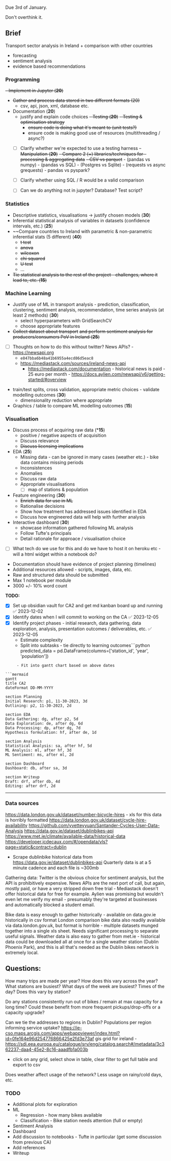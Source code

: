 Due 3rd of January.

Don't overthink it.

## Brief
Transport sector analysis in Ireland + comparison with other countries

- forecasting
- sentiment analysis
- evidence based recommendations

### Programming

~~- Implement in Jupyter (**20**)~~
- ~~Gather and process data stored in two different formats (20)~~
	- csv, api, json, xml, database etc.
- Documentation (**20**)
	- justify and explain code choices
~~- Testing (**20**)~~
	~~- Testing & optimisation strategy~~ 
		- ~~ensure code is doing what it's meant to (unit tests?)~~
		- ensure code is making good use of resources (multithreading / async?)
  - [ ] Clarify whether we're expected to use a testing harness
~~- Manipulation (**20**)~~
	~~- Compare 2 (+) libraries/techniques for  - processing & aggregating data~~ 
		 ~~- CSV vs parquet~~
		- (pandas vs numpy) 
		- (pandas vs SQL)
		- (Postgres vs Sqlite)
		- (requests vs async grequests)
		- pandas vs pyspark?
  
  - [ ] Clarify whether using SQL / R would be a valid comparison
  - [ ] Can we do anything not in jupyter? Database? Test script?
### Statistics

- Descriptive statistics, visualisations -> justify chosen models (**30**)
- Inferential statistical analysis of variables in datasets (confidence intervals, etc.) (**25**)
- ~~Compare countries to Ireland with parametric & non-parametric inferential stats (5 different) (**40**)
	- ~~t test~~
	- ~~anova~~
	- ~~wilcoxon~~
	- ~~chi squared~~
	- ~~U test~~
	- ...
 - ~~Tie statistical analysis to the rest of the project - challenges, where it lead to, etc. (**15**)~~

### Machine Learning
- Justify use of ML in transport analysis - prediction, classification, clustering, sentiment analysis, recommendation, time series analysis (at least 2 methods) (**30**)
	- select hyperparameters with GridSearchCV
	- choose appropriate features
- ~~Collect dataset about transport~~ ~~and perform sentiment analysis for producers/consumers PoV in Ireland (**25**)~~
- [ ] Thoughts on how to do this without twitter? News APIs?
		- https://newsapi.org
	- `e847bba6b48a41b6955a4ecd86d5eac8`
	 - https://mediastack.com/sources/ireland-news-api
		  - https://mediastack.com/documentation - historical news is paid - 25 euro per month
	  - https://docs.aylien.com/newsapi/v6/getting-started/#overview
- train/test splits, cross validation, appropriate metric choices -  validate modelling outcomes (**30**)
	- dimensionality reduction where appropriate
 - Graphics / table to compare ML modelling outcomes (**15**)

### Visualisation
- Discuss process of acquiring raw data (***15**)
	- positive / negative aspects of acquisition
	- Discuss relevance
	- ~~Discuss licensing implications~~
- EDA (**25**)
	- Missing data - can be ignored in many cases (weather etc.) - bike data contains missing periods
	- Inconsistences
	- Anomalies
	- Discuss raw data 
	- Appropriate visualisations
		 - [ ] map of stations & population
- Feature engineering (**30**)
	- ~~Enrich data for use in ML~~
	- Rationalise decisions
	- Show how treatment has addressed issues identified in EDA
	- Discuss how engineered data will help with further analysis
- Interactive dashboard (**30**)
	- showcase information gathered following ML analysis
	- Follow Tufte's principals
	- Detail rationale for approace / visualisation choice
 - [ ] What tech do we use for this and do we have to host it on heroku etc - will a html widget within a notebook do?

- Documentation should have evidence of project planning (timelines)
- Additional resources allowed - scripts, images, data, etc.
- Raw and structured data should be submitted 
- Max 1 notebook per module
- 3000 +/- 10% word count


 __TODO:__ 
 - [x] Set up obsidian vault for CA2 and get md kanban board up and running ✅ 2023-12-02
 - [x] Identify dates when I will commit to working on the CA ✅ 2023-12-05
 - [x] Identify project phases - initial research, data gathering, data exploration, analysis, presentation outcomes / deliverables, etc. ✅ 2023-12-05
	 - Estimate complexity
	 - Split into subtasks - tie directly to learning outcomes```python
predicted_data = pd.DataFrame(columns=['station_id', 'year', 'population'])
```
	 - Fit into gantt chart based on above dates

```mermaid
gantt 
title CA2
dateFormat DD-MM-YYYY

section Planning
Initial Research: p1, 11-30-2023, 3d
Outlining: p2, 11-30-2023, 2d 

section EDA
Data Gathering: dg, after p2, 5d
Data Exploration: de, after dg, 6d
Data Processing: dp, after dg, 7d
Hypothesis formulation: hf, after de, 1d

section Analysis
Statistical Analysis: sa, after hf, 5d
ML Analysis: ml, after hf, 3d
ML Sentiment: ms, after ml, 2d

section Dashboard
Dashboard: db, after sa, 3d

section Writeup
Draft: drf, after db, 4d
Editing: after drf, 2d

```

---
### Data sources
https://data.london.gov.uk/dataset/number-bicycle-hires - xls for this data is horribly formatted
https://data.london.gov.uk/dataset/cycle-hire-availability
https://github.com/yvetteyyuan/Santander-Cycles-User-Data-Analysis
https://data.gov.ie/dataset/dublinbikes-api
https://www.met.ie/climate/available-data/historical-data
https://developer.jcdecaux.com/#/opendata/vls?page=static&contract=dublin

- Scrape dublinbike historical data from https://data.gov.ie/dataset/dublinbikes-api
Quarterly data is at a 5 minute cadence and each file is ~300mb


Gathering data:
Twitter is the obvious choice for sentiment analysis, but the API is prohibitively expensive. 
News APIs are the next port of call, but again, mostly paid, or have a very stripped down free trial - Mediastack doesn't offer historical data for free for example.
Aylien was promising but wouldn't even let me verify my email - presumably they're targeted at businesses and automatically blocked a student email.

Bike data is easy enough to gather historically - available on data.gov.ie historically in csv format 
London comparison bike data also readily available via data.london.gov.uk, but format is horrible - multiple datasets munged together into a single xls sheet. Needs significant processing to separate useful signals.
Weather data is also easy to gather from met.ie - historical data could be downloaded all at once for a single weather station (Dublin Phoenix Park), and this is all that's needed as the Dublin bikes network is extremely local.


## Questions:

How many trips are made per year?
How does this vary across the year?
What stations are busiest?
What days of the week are busiest? Times of the day? Does this vary by station?

Do any stations consistently run out of bikes / remain at max capacity for a long time? Could these benefit from more frequent pickups/drop-offs or a capacity upgrade?

Can we tie the addresses to regions in Dublin? Populations per region informing service uptake? https://ie-cso.maps.arcgis.com/apps/webappviewer/index.html?id=0fe164e96d254776866425e2fd3e73af
gis grid for ireland - https://sdi.eea.europa.eu/catalogue/srv/eng/catalog.search#/metadata/3c362237-daa4-45e2-8c16-aaadfb1a003b
- click on any grid, select show in table, clear filter to get full table and export to csv

Does weather affect usage of the network? Less usage on rainy/cold days, etc.


### TODO
- Additional plots for exploration
- ML
	- Regression  - how many bikes available
	- Classification - Bike station needs attention (full or empty)
- Sentiment Analysis
- Dashboard
- Add discussion to notebooks - Tufte in particular (get some discussion from previous CA)
- Add references
- Writeup
